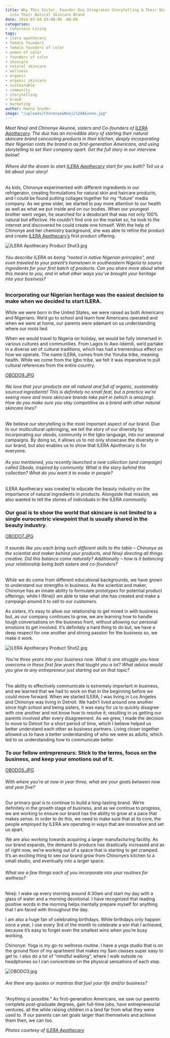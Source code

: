```yaml
---
title: Why This Sister, Founder Duo Integrates Storytelling & Their Nigerian Roots
  into Their Natural Skincare Brand
date: 2019-03-04 03:00:00 -08:00
categories:
- Conscious Living
tags:
- ilera apothecary
- female founders
- female founders of color
- women of color
- founders of color
- skincare
- natural skincare
- wellness
- organic
- organic skincare
- sustainable
- community
- storytelling
- brand
- marketing
author: Hanna Snyder
image: "/uploads/Chinonye&Nneji%20Akunne.jpg"
---
```


_Meet Nneji and Chinonye Akunne, sisters and Co-founders of [ILERA Apothecary](https://ileraapothecary.com/). The duo has an incredible story of starting their natural skincare brand concocting products in their kitchen, deeply incorporating their Nigerian roots the brand in as first-generation Americans, and using storytelling to set their company apart. Get the full story in our interview below!_

###### Where did the dream to start [ILERA Apothecary](https://ileraapothecary.com/) start for you both? Tell us a bit about your story!

As kids, Chinonye experimented with different ingredients in our refrigerator, creating formulations for natural skin and haircare products, and I could be found putting collages together for my “future” media company. As we grew older, we started to pay more attention to our health as well as what we put inside and on our bodies. When our youngest brother went vegan, he searched for a deodorant that was not only 100% natural but effective. He couldn’t find one on the market so, he took to the internet and discovered he could create one himself. With the help of Chinonye and her chemistry background, she was able to refine the product and create [ILERA Apothecary’s](https://ileraapothecary.com/) first product offering. 

![ILERA Apothecary Product Shot3.jpg](/uploads/ILERA%20Apothecary%20Product%20Shot3.jpg)

###### You describe ILERA as being “rooted in native Nigerian principles”, and even traveled to your parent’s hometown in southeastern Nigeria to source ingredients for your first batch of products. Can you share more about what this means to you, and in what other ways you’ve brought your heritage into your business?

### Incorporating our Nigerian heritage was the easiest decision to make when we decided to start ILERA. 

While we were born in the United States, we were raised as both Americans and Nigerians. We’d go to school and learn how Americans operated and when we were at home, our parents were adamant on us understanding where our roots lied.

When we would travel to Nigeria on holiday, we would be fully immersed in various cultures and communities. From Lagos to Awo-Idemili, we’d partake in a diverse set of cultural traditions, which has had a tremendous effect on how we operate. The name ILERA, comes from the Yoruba tribe, meaning health. While we come from the Igbo tribe, we felt it was imperative to pull cultural references from the entire country. 

[OBODO9.JPG](/uploads/OBODO9.JPG)

###### We love that your products are all natural and full of organic, sustainably sourced ingredients! This is definitely no small feat, but a practice we’re seeing more and more skincare brands take part in (which is amazing). How do you make sure you stay competitive as a brand with other natural skincare lines? 

We believe our storytelling is the most important aspect of our brand. Due to our multicultural upbringing, we tell the story of our diversity by incorporating our obodo, community in the Igbo language, into our seasonal campaigns. By doing so, it allows us to not only showcase the diversity in our brand, but also enables us to show that ILERA Apothecary is for everyone. 

###### As you mentioned, you recently launched a new collection (and campaign) called Obodo, inspired by community. What is the story behind this collection? What do you want it to evoke in people?

ILERA Apothecary was created to educate the beauty industry on the importance of natural ingredients in products. Alongside that mission, we also wanted to tell the stories of individuals in the ILERA community. 

### Our goal is to show the world that skincare is not limited to a single eurocentric viewpoint that is usually shared in the beauty industry. 

[OBODO7.JPG](/uploads/OBODO7.JPG)

###### It sounds like you each bring such different skills to the table – Chinonye as the scientist and maker behind your products, and Nneji directing all things creative. Did this balance come naturally? Additionally – how is it balancing your relationship being both sisters and co-founders?

While we do come from different educational backgrounds, we have grown to understand our strengths in business. As the scientist and maker, Chinonye has an innate ability to formulate prototypes for potential product offerings; while I (Nneji) am able to take what she has created and make a campaign around it to sell to our customers. 

As sisters, it’s easy to allow our relationship to get mixed in with business but, as our company continues to grow, we are learning how to handle tough conversations on the business front, without allowing our personal emotions to get involved. It’s definitely a hard thing to do but, we have a deep respect for one another and strong passion for the business so, we make it work. 

![ILERA Apothecary Product Shot2.jpg](/uploads/ILERA%20Apothecary%20Product%20Shot2.jpg)

###### You’re three years into your business now. What is one struggle you have overcome in these first few years that taught you a lot? What advice would you give to any entrepreneur just starting out on that topic?

The ability to effectively communicate is extremely important in business, and we learned that we had to work on that in the beginning before we could move forward. When we started ILERA, I was living in Los Angeles and Chinonye was living in Detroit. We hadn’t lived around one another since high school and being sisters, it was easy for us to quickly disagree with one another and not know how to resolve it; resulting in us getting our parents involved after every disagreement. As we grew, I made the decision to move to Detroit for a short period of time, which I believe helped us better understand each other as business partners. Living closer together allowed us to have a better understanding of who we were as adults, which led to us understanding how to communicate better. 

### To our fellow entrepreneurs: Stick to the terms, focus on the business, and keep your emotions out of it.

[OBODO5.JPG](/uploads/OBODO5.JPG)

###### With where you’re at now in year three, what are your goals between now and year five?

Our primary goal is to continue to build a long-lasting brand. We’re definitely in the growth stage of business, and as we continue to progress, we are working to ensure our brand has the ability to grow at a pace that makes sense. In order to do this, we need to make sure that at its core, the people employed by ILERA are operating in ways that are innovative and set us apart.

We are also working towards acquiring a larger manufacturing facility. As our brand expands, the demand to produce has drastically increased and as of right now, we’re working out of a space that is starting to get cramped. It’s an exciting thing to see our brand grow from Chinonye’s kitchen to a small studio, and eventually into a larger space. 

###### What are a few things each of you incorporate into your routines for wellness?

Nneji: I wake up every morning around 4:30am and start my day with a glass of water and a morning devotional. I have recognized that reading positive words in the morning helps mentally prepare myself for anything that I am faced with throughout the day. 

I am also a huge fan of celebrating birthdays. While birthdays only happen once a year, I use every 3rd of the month to celebrate a win that I achieved, because it’s easy to forget even the smallest wins when you’re busy working. 

Chinonye: Yoga is my go-to wellness routine. I have a yoga studio that is on the ground floor of my apartment that makes my 5am classes super easy to get to. I also do a lot of “mindful walking”, where I walk outside no headphones so I can concentrate on the physical sensations of each step. 

![OBODO3.jpg](/uploads/OBODO3.jpg)

###### Are there any quotes or mantras that fuel your life and/or business?

“Anything is possible.” As first-generation Americans, we saw our parents complete post-graduate degrees, gain full-time jobs, have entrepreneurial ventures, all the while raising children in a land far from what they were used to. If our parents can set goals larger than themselves and achieve them then, we can too. 

_Photos courtesy of [ILERA Apothecary](https://ileraapothecary.com/)_
